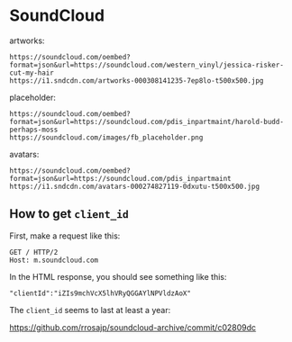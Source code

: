 # SoundCloud

artworks:

~~~
https://soundcloud.com/oembed?format=json&url=https://soundcloud.com/western_vinyl/jessica-risker-cut-my-hair
https://i1.sndcdn.com/artworks-000308141235-7ep8lo-t500x500.jpg
~~~

placeholder:

~~~
https://soundcloud.com/oembed?format=json&url=https://soundcloud.com/pdis_inpartmaint/harold-budd-perhaps-moss
https://soundcloud.com/images/fb_placeholder.png
~~~

avatars:

~~~
https://soundcloud.com/oembed?format=json&url=https://soundcloud.com/pdis_inpartmaint
https://i1.sndcdn.com/avatars-000274827119-0dxutu-t500x500.jpg
~~~

## How to get `client_id`

First, make a request like this:

~~~
GET / HTTP/2
Host: m.soundcloud.com
~~~

In the HTML response, you should see something like this:

~~~
"clientId":"iZIs9mchVcX5lhVRyQGGAYlNPVldzAoX"
~~~

The `client_id` seems to last at least a year:

https://github.com/rrosajp/soundcloud-archive/commit/c02809dc

